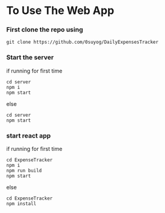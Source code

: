 # To Use The Web App
### First clone the repo using
`git clone https://github.com/0suyog/DailyExpensesTracker
`
### Start the server
if running for first time
```
cd server
npm i
npm start
```
else 
```
cd server
npm start
```
### start react app
if running for first time
```
cd ExpenseTracker
npm i
npm run build
npm start
```
else
```
cd ExpenseTracker
npm install
```
